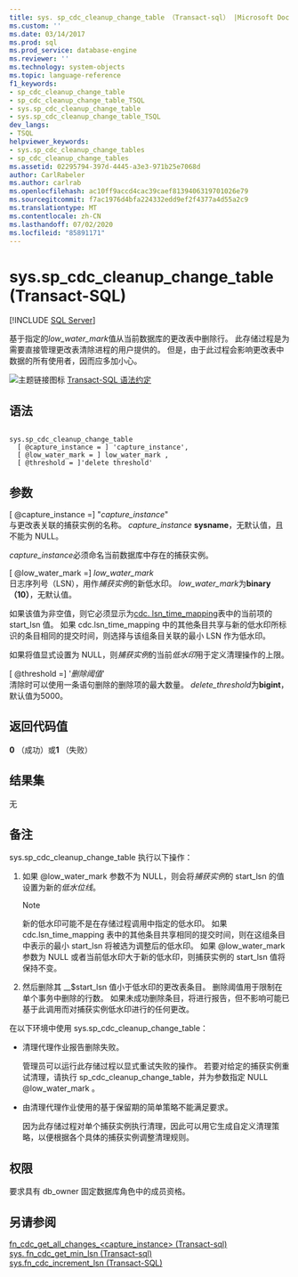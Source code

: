 ```yaml
---
title: sys. sp_cdc_cleanup_change_table （Transact-sql） |Microsoft Docs
ms.custom: ''
ms.date: 03/14/2017
ms.prod: sql
ms.prod_service: database-engine
ms.reviewer: ''
ms.technology: system-objects
ms.topic: language-reference
f1_keywords:
- sp_cdc_cleanup_change_table
- sp_cdc_cleanup_change_table_TSQL
- sys.sp_cdc_cleanup_change_table
- sys.sp_cdc_cleanup_change_table_TSQL
dev_langs:
- TSQL
helpviewer_keywords:
- sys.sp_cdc_cleanup_change_tables
- sp_cdc_cleanup_change_tables
ms.assetid: 02295794-397d-4445-a3e3-971b25e7068d
author: CarlRabeler
ms.author: carlrab
ms.openlocfilehash: ac10ff9accd4cac39caef8139406319701026e79
ms.sourcegitcommit: f7ac1976d4bfa224332edd9ef2f4377a4d55a2c9
ms.translationtype: MT
ms.contentlocale: zh-CN
ms.lasthandoff: 07/02/2020
ms.locfileid: "85891171"
---
```

# <a name="syssp_cdc_cleanup_change_table-transact-sql"></a>sys.sp_cdc_cleanup_change_table (Transact-SQL)
[!INCLUDE [SQL Server](../../includes/applies-to-version/sqlserver.md)]

  基于指定的*low_water_mark*值从当前数据库的更改表中删除行。 此存储过程是为需要直接管理更改表清除进程的用户提供的。 但是，由于此过程会影响更改表中数据的所有使用者，因而应多加小心。  
  
 ![主题链接图标](../../database-engine/configure-windows/media/topic-link.gif "“主题链接”图标") [Transact-SQL 语法约定](../../t-sql/language-elements/transact-sql-syntax-conventions-transact-sql.md)  
  
## <a name="syntax"></a>语法  
  
```  
  
sys.sp_cdc_cleanup_change_table   
  [ @capture_instance = ] 'capture_instance',   
  [ @low_water_mark = ] low_water_mark ,  
  [ @threshold = ]'delete threshold'  
```  
  
## <a name="arguments"></a>参数  
 [ @capture_instance =] "*capture_instance*"  
 与更改表关联的捕获实例的名称。 *capture_instance* **sysname**，无默认值，且不能为 NULL。  
  
 *capture_instance*必须命名当前数据库中存在的捕获实例。  
  
 [ @low_water_mark =] *low_water_mark*  
 日志序列号（LSN），用作*捕获实例*的新低水印。 *low_water_mark*为**binary （10）**，无默认值。  
  
 如果该值为非空值，则它必须显示为[cdc. lsn_time_mapping](../../relational-databases/system-tables/cdc-lsn-time-mapping-transact-sql.md)表中的当前项的 start_lsn 值。 如果 cdc.lsn_time_mapping 中的其他条目共享与新的低水印所标识的条目相同的提交时间，则选择与该组条目关联的最小 LSN 作为低水印。  
  
 如果将值显式设置为 NULL，则*捕获实例*的当前*低水印*用于定义清理操作的上限。  
  
 [ @threshold =] '*删除阈值*'  
 清除时可以使用一条语句删除的删除项的最大数量。 *delete_threshold*为**bigint**，默认值为5000。  
  
## <a name="return-code-values"></a>返回代码值  
 **0** （成功）或**1** （失败）  
  
## <a name="result-sets"></a>结果集  
 无  
  
## <a name="remarks"></a>备注  
 sys.sp_cdc_cleanup_change_table 执行以下操作：  
  
1.  如果 @low_water_mark 参数不为 NULL，则会将*捕获实例*的 start_lsn 的值设置为新的*低水位线*。  
  
    > [!NOTE]  
    >  新的低水印可能不是在存储过程调用中指定的低水印。 如果 cdc.lsn_time_mapping 表中的其他条目共享相同的提交时间，则在这组条目中表示的最小 start_lsn 将被选为调整后的低水印。 如果 @low_water_mark 参数为 NULL 或者当前低水印大于新的低水印，则捕获实例的 start_lsn 值将保持不变。  
  
2.  然后删除其 __$start_lsn 值小于低水印的更改表条目。 删除阈值用于限制在单个事务中删除的行数。 如果未成功删除条目，将进行报告，但不影响可能已基于此调用而对捕获实例低水印进行的任何更改。  

 在以下环境中使用 sys.sp_cdc_cleanup_change_table：  
  
-   清理代理作业报告删除失败。  
  
     管理员可以运行此存储过程以显式重试失败的操作。 若要对给定的捕获实例重试清理，请执行 sp_cdc_cleanup_change_table，并为参数指定 NULL @low_water_mark 。  
  
-   由清理代理作业使用的基于保留期的简单策略不能满足要求。  
  
     因为此存储过程对单个捕获实例执行清理，因此可以用它生成自定义清理策略，以便根据各个具体的捕获实例调整清理规则。  
  
## <a name="permissions"></a>权限  
 要求具有 db_owner 固定数据库角色中的成员资格。  
  
## <a name="see-also"></a>另请参阅  
 [fn_cdc_get_all_changes_&#60;capture_instance&#62;  &#40;Transact-sql&#41;](../../relational-databases/system-functions/cdc-fn-cdc-get-all-changes-capture-instance-transact-sql.md)   
 [sys. fn_cdc_get_min_lsn &#40;Transact-sql&#41;](../../relational-databases/system-functions/sys-fn-cdc-get-min-lsn-transact-sql.md)   
 [sys.fn_cdc_increment_lsn &#40;Transact-SQL&#41;](../../relational-databases/system-functions/sys-fn-cdc-increment-lsn-transact-sql.md)  
  
  
